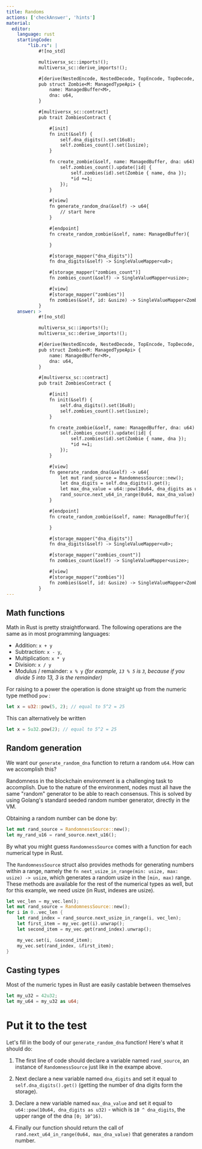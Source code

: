 ```yaml
---
title: Randoms
actions: ['checkAnswer', 'hints']
material:
  editor:
    language: rust
    startingCode:
        "lib.rs": |
            #![no_std]

            multiversx_sc::imports!();
            multiversx_sc::derive_imports!();

            #[derive(NestedEncode, NestedDecode, TopEncode, TopDecode, TypeAbi)]
            pub struct Zombie<M: ManagedTypeApi> {
                name: ManagedBuffer<M>,
                dna: u64,
            }

            #[multiversx_sc::contract]
            pub trait ZombiesContract {

                #[init]
                fn init(&self) {
                    self.dna_digits().set(16u8);
                    self.zombies_count().set(1usize);
                }

                fn create_zombie(&self, name: ManagedBuffer, dna: u64) {
                    self.zombies_count().update(|id| {
                        self.zombies(id).set(Zombie { name, dna });
                        *id +=1;
                    });
                }

                #[view]
                fn generate_random_dna(&self) -> u64{
                    // start here
                }

                #[endpoint]
                fn create_random_zombie(&self, name: ManagedBuffer){

                }

                #[storage_mapper("dna_digits")]
                fn dna_digits(&self) -> SingleValueMapper<u8>;

                #[storage_mapper("zombies_count")]
                fn zombies_count(&self) -> SingleValueMapper<usize>;

                #[view]
                #[storage_mapper("zombies")]
                fn zombies(&self, id: &usize) -> SingleValueMapper<Zombie<Self::Api>>;
            }
    answer: >
            #![no_std]

            multiversx_sc::imports!();
            multiversx_sc::derive_imports!();

            #[derive(NestedEncode, NestedDecode, TopEncode, TopDecode, TypeAbi)]
            pub struct Zombie<M: ManagedTypeApi> {
                name: ManagedBuffer<M>,
                dna: u64,
            }

            #[multiversx_sc::contract]
            pub trait ZombiesContract {

                #[init]
                fn init(&self) {
                    self.dna_digits().set(16u8);
                    self.zombies_count().set(1usize);
                }

                fn create_zombie(&self, name: ManagedBuffer, dna: u64) {
                    self.zombies_count().update(|id| {
                        self.zombies(id).set(Zombie { name, dna });
                        *id +=1;
                    });
                }

                #[view]
                fn generate_random_dna(&self) -> u64{
                    let mut rand_source = RandomnessSource::new();
                    let dna_digits = self.dna_digits().get();
                    let max_dna_value = u64::pow(10u64, dna_digits as u32);
                    rand_source.next_u64_in_range(0u64, max_dna_value)
                }

                #[endpoint]
                fn create_random_zombie(&self, name: ManagedBuffer){

                }

                #[storage_mapper("dna_digits")]
                fn dna_digits(&self) -> SingleValueMapper<u8>;

                #[storage_mapper("zombies_count")]
                fn zombies_count(&self) -> SingleValueMapper<usize>;

                #[view]
                #[storage_mapper("zombies")]
                fn zombies(&self, id: &usize) -> SingleValueMapper<Zombie<Self::Api>>;
            }
---
```



## Math functions 


Math in Rust is pretty straightforward. The following operations are the same as in most programming languages:

* Addition: `x + y`
* Subtraction: `x - y`,
* Multiplication: `x * y`
* Division: `x / y`
* Modulus / remainder: `x % y` _(for example, `13 % 5` is `3`, because if you divide 5 into 13, 3 is the remainder)_

For raising to a power the operation is done straight up from the numeric type method `pow` :

```rust
let x = u32::pow(5, 2); // equal to 5^2 = 25
```

This can alternatively be written

```rust
let x = 5u32.pow(2); // equal to 5^2 = 25
```

## Random generation

We want our `generate_random_dna` function to return a random `u64`. How can we accomplish this?

Randomness in the blockchain environment is a challenging task to accomplish. Due to the nature of the environment, nodes must all have the same "random" generator to be able to reach consensus. This is solved by using Golang's standard seeded random number generator, directly in the VM. 

Obtaining a random number can be done by:

```rust
let mut rand_source = RandomnessSource::new();
let my_rand_u16 = rand_source.next_u16();
```
By what you might guess `RandomnessSource` comes with a function for each numerical type in Rust.

The `RandomnessSource` struct also provides methods for generating numbers within a range, namely the `fn next_usize_in_range(min: usize, max: usize) -> usize`, which generates a random usize in the `[min, max)` range. These methods are available for the rest of the numerical types as well, but for this example, we need usize (in Rust, indexes are usize).
```rust
let vec_len = my_vec.len();
let mut rand_source = RandomnessSource::new();
for i in 0..vec_len {
    let rand_index = rand_source.next_usize_in_range(i, vec_len);
    let first_item = my_vec.get(i).unwrap();
    let second_item = my_vec.get(rand_index).unwrap();

    my_vec.set(i, &second_item);
    my_vec.set(rand_index, &first_item);
}
```

## Casting types

Most of the numeric types in Rust are easily castable between themselves

```rust
let my_u32 = 42u32;
let my_u64 = my_u32 as u64;
```

# Put it to the test

Let's fill in the body of our `generate_random_dna` function! Here's what it should do:

1. The first line of code should declare a variable named `rand_source`, an instance of `RandomnessSource` just like in the exampe above.

2. Next declare a new variable named `dna_digits` and set it equal to `self.dna_digits().get()` (getting the number of dna digits form the storage).

3. Declare a new variable named `max_dna_value` and set it equal to `u64::pow(10u64, dna_digits as u32)` - which is `10 ^ dna_digits`, the upper range of the dna `[0; 10^16)`.
   
4. Finally our function should return the call of `rand.next_u64_in_range(0u64, max_dna_value)` that generates a random number.
